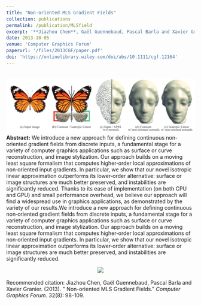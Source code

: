 ```yaml
---
title: "Non-oriented MLS Gradient Fields"
collection: publications
permalink: /publication/MLSfield
excerpt: '**Jiazhou Chen**, Gaël Guennebaud, Pascal Barla and Xavier Granier'
date: 2013-10-05
venue: 'Computer Graphics Forum'
paperurl: '/files/2013CGF/paper.pdf'
doi: 'https://onlinelibrary.wiley.com/doi/abs/10.1111/cgf.12164'
---
```

<br/><img src='/files/2013CGF/teaser.png' alt=""><br>
<b>Abstract:</b> We introduce a new approach for defining continuous non-oriented gradient fields from discrete inputs, a fundamental stage for a variety of computer graphics applications such as surface or curve reconstruction, and image stylization. Our approach builds on a moving least square formalism that computes higher‐order local approximations of non‐oriented input gradients. In particular, we show that our novel isotropic linear approximation outperforms its lower‐order alternative: surface or image structures are much better preserved, and instabilities are significantly reduced. Thanks to its ease of implementation (on both CPU and GPU) and small performance overhead, we believe our approach will find a widespread use in graphics applications, as demonstrated by the variety of our results.We introduce a new approach for defining continuous non‐oriented gradient fields from discrete inputs, a fundamental stage for a variety of computer graphics applications such as surface or curve reconstruction, and image stylization. Our approach builds on a moving least square formalism that computes higher‐order local approximations of non‐oriented input gradients. In particular, we show that our novel isotropic linear approximation outperforms its lower‐order alternative: surface or image structures are much better preserved, and instabilities are significantly reduced.

<div align="center">
<img src='../files/2013CGF/video.mp4' width="80%" />
</div>

Recommended citation: Jiazhou Chen, Gaël Guennebaud, Pascal Barla and Xavier Granier. (2013). &quot; Non-oriented MLS Gradient Fields.&quot; <i>Computer Graphics Forum</i>. 32(8): 98-109.

